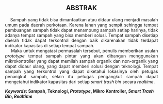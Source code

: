 <h2 align="center">ABSTRAK</h2> 
<p align="justify">
&nbsp;&nbsp;&nbsp;&nbsp;Sampah yang tidak bisa dimanfaatkan atau didaur ulang menjadi masalah umum pada daerah perkotaan. Karena lahan yang sempit sehingga tempat pembuangan sampah tidak dapat menampung sampah setiap harinya, tidak adanya tempat sampah yang bisa memberi solusi. Tempat sampah disetiap daerah tidak dapat terkontrol dengan baik dikarenakan tidak terdapat indikator kapasitas di setiap tempat sampah. 
<br>
&nbsp;&nbsp;&nbsp;&nbsp;Maka untuk mengatasi permasalah tersebut, penulis memberikan usulan <i>prototype</i> tempat sampah pintar yang akan dibangun menggunakan mikrokontroller yang dapat memilah sampah organik dan non-organik yang dapat didaur ulang, yang dapat memberi solusi dengan teknologi. Tempat sampah yang terkontrol yang dapat diketahui lokasinya oleh petugas penangkut sampah, selain itu petugas pengangkut sampah dapat mengetahui indikator kapasitas dari setiap <i>smart trash bin</i> secara <i>realtime</i>. 
</p>
<strong><i>Keywords:</i> Sampah, Teknologi, <i>Prototype</i>, Mikro Kontroller, <i>Smart Trash Bin</i>, <i>Realtime</i></strong>
 